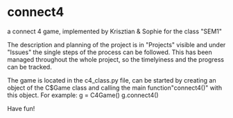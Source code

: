 # connect4
a connect 4 game, implemented by Krisztian &amp; Sophie for the class "SEM1"

The description and planning of the project is in "Projects" visible and under "Issues" the
single steps of the process can be followed. This has been managed throughout the whole 
project, so the timelyiness and the progress can be tracked.


The game is located in the c4_class.py file, can be started by creating an object
of the C$Game class and calling the main function"connect4()" with this object. For example:
g = C4Game()
g.connect4()

Have fun!
